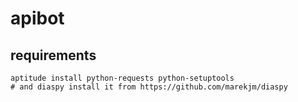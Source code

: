 apibot
=======

requirements
------------

    aptitude install python-requests python-setuptools
    # and diaspy install it from https://github.com/marekjm/diaspy


